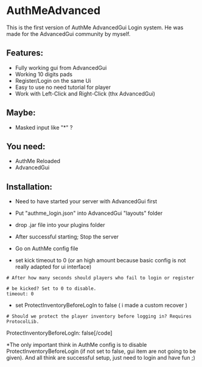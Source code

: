 # AuthMeAdvanced

This is the first version of AuthMe AdvancedGui Login system.
He was made for the AdvancedGui community by myself.


## Features:
- Fully working gui from AdvancedGui
- Working 10 digits pads
- Register/Login on the same Ui
- Easy to use no need tutorial for player
- Work with Left-Click and Right-Click (thx AdvancedGui)

## Maybe:
- Masked input like "*" ?
 
## You need:
- AuthMe Reloaded
- AdvancedGui

## Installation:
- Need to have started your server with AdvancedGui first

- Put "authme_login.json" into AdvancedGui "layouts" folder

-  drop .jar file into your plugins folder

- After successful starting; Stop the server

- Go on AuthMe config file

- set kick timeout to 0 (or an high amount because basic config is not really adapted for ui interface)
```
# After how many seconds should players who fail to login or register

# be kicked? Set to 0 to disable.
timeout: 0
```

- set ProtectInventoryBeforeLogIn to false ( i made a custom recover )
```
# Should we protect the player inventory before logging in? Requires ProtocolLib.
```

ProtectInventoryBeforeLogIn: false[/code]


*The only important think in AuthMe config is to disable ProtectInventoryBeforeLogin (if not set to false, gui item are not going to be given).
And all think are successful setup, just need to login and have fun ;)
